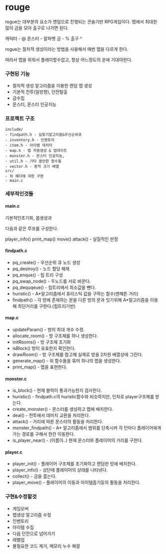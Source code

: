# rouge

rogue는 대부분의 요소가 랜덤으로 진행되는 콘솔기반 RPG게임이다. 맵에서 최대한 많이 금을 모아 출구로 나가면 된다.

캐릭터 - @
몬스터 - 알파벳
금 - %
출구 ^

rogue는 절차적 생성이라는 방법을 사용해서 매번 맵을 다르게 한다.

 따라서 맵을 외워서 플레이할수없고, 항상 어느정도의 운에 기대야한다.

### 구현된 기능
- 절차적 생성 알고리즘을 이용한 랜덤 맵 생성
- 기본적 전투(일방향), 던전탈출
- 금수집
- 몬스터, 몬스터 인공지능

### 프로젝트 구조
```
include/
- findpath.h - 길찾기알고리즘&우선순위큐
- inventory.h - 인벤토리
- item.h - 아이템 데치터
- map.h - 맵 자동생성 & 업데이트
- monster.h - 몬스터 인공지능,
- util.h - 기타 쓸만한 함수들
- vector.h - 동적 크기 배열
src/
- 위 헤더에 대한 구현
- main.c
```

### 세부적인것들

#### main.c

기본적인초기화, 몹생성과

다음과 같은 루프를 구성한다.

player_info()
print_map()
move()
attack() - 실질적인 판정

#### findpath.c

- pq_create() - 우선순위 큐 노드 생성
- pq_destroy() - 노드 할당 해제
- pq_enque() - 힙 트리 구성
- pq_swap_node() - 두노드를 서로 바꾼다.
- pq_dequqeue() -  힙트리에서 최소값을 뺀다.
- huristic() - A*알고리즘에서 휴리스틱 값을 구하는 함수(맨해튼 거리)
- findpath() - 각 방에 존재하는 문을 다른 방의 문과 잇기위해 A*알고리즘을 이용해 최단거리를 구한다.(힙트리기반)

#### map.c
- updateParam() - 방의 최대 개수 수정.
- allocate_room() - 방 구조체를 하나 생성한다.
- initRooms() - 방 구조체 초기화
- isBlock() 방이 유효한지 확인한다.
- drawRoom() - 방 구조체를 참고해 실제로 방을 2차원 배열상에 그린다.
- generate_map() -  위 함수들을 묶어 하나의 맵을 생성한다.
- print_map() - 맵을 표현한다.

#### monster.c
- is_block() - 현재 블럭이 통과가능한지 검사한다.
- huristic() - findpath.c의 huristic함수와 비슷하지만, 인자로 player구조체를 받는다.
- create_monster() - 몬스터를 생성하고 맵에 배치한다.
- deal() - 전투에서 데미지 교환을 처리한다.
- attack() - 거리에 따른 몬스터의 활동을 처리한다.
- monster_findpath() - A* 알고리즘에서 범위를 단축시켜 각 턴마다 플레이어에게 가는 경로를 구해서 한칸 이동한다.
- is_player_near() - (이름이..) 현재 몬스터와 플레이어의 거리를 구한다.

#### player.c
- player_init() - 플래이어 구조체를 초기화하고 랜덤한 방에 배치한다.
- player_info() - 상단에 플레이어의 상태를 나타낸다.
- collect() - 금을 줍는다.
- player_move() - 플레이어의 이동과 아이템줍기등의 활동을 처리한다.


### 구현&수정할것
- 게임오버
- 맵생성 알고리즘 수정
- 인벤토리
- 아이템 수집
- 다음 던전으로 넘어가기
- 레벨업
- 불필요한 코드 제거, 메모리 누수 해결
